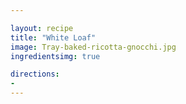 ```yaml
---

layout: recipe
title: "White Loaf"
image: Tray-baked-ricotta-gnocchi.jpg   
ingredientsimg: true       

directions:
- 
---
```

